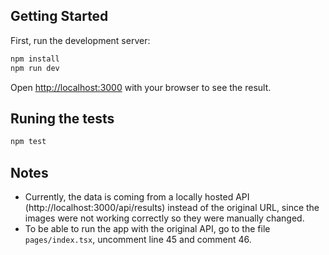 ## Getting Started

First, run the development server:

```bash
npm install
npm run dev
```

Open [http://localhost:3000](http://localhost:3000) with your browser to see the result.

## Runing the tests

```bash
npm test
```



## Notes

-   Currently, the data is coming from a locally hosted API (http://localhost:3000/api/results) instead of the original URL, since the images were not working correctly so they were manually changed.
-   To be able to run the app with the original API, go to the file `pages/index.tsx`, uncomment line 45 and comment 46.
